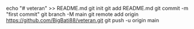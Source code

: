 echo "# veteran" >> README.md
git init
git add README.md
git commit -m "first commit"
git branch -M main
git remote add origin https://github.com/BigBati88/veteran.git
git push -u origin main
